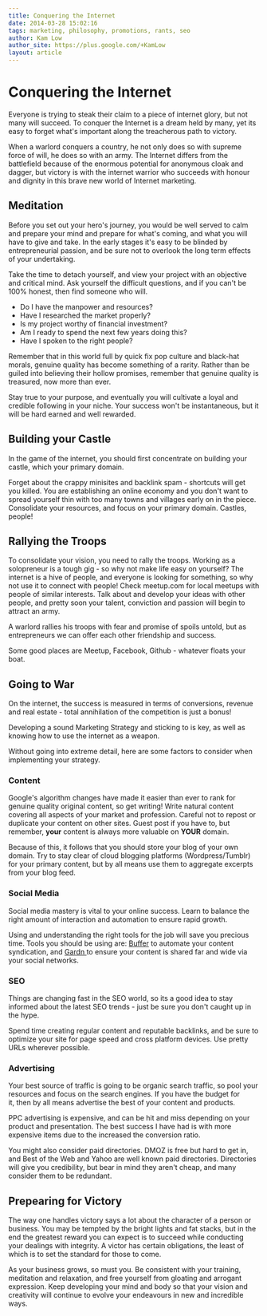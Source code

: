 ```yaml
---
title: Conquering the Internet
date: 2014-03-28 15:02:16
tags: marketing, philosophy, promotions, rants, seo
author: Kam Low
author_site: https://plus.google.com/+KamLow
layout: article
---
```

# Conquering the Internet

Everyone is trying to steak their claim to a piece of internet glory, but not many will succeed. To conquer the Internet is a dream held by many, yet its easy to forget what's important along the treacherous path to victory. 

When a warlord conquers a country, he not only does so with supreme force of will, he does so with an army. The Internet differs from the battlefield because of the enormous potential for anonymous cloak and dagger, but victory is with the internet warrior who succeeds with honour and dignity in this brave new world of Internet marketing.

## Meditation
Before you set out your hero's journey, you would be well served to calm and prepare your mind and prepare for what's coming, and what you will have to give and take. In the early stages it's easy to be blinded by entrepreneurial passion, and be sure not to overlook the long term effects of your undertaking.

Take the time to detach yourself, and view your project with an objective and critical mind. Ask yourself the difficult questions, and if you can't be 100% honest, then find someone who will.
<ul>
	<li>Do I have the manpower and resources?</li>
	<li>Have I researched the market properly?</li>
	<li>Is my project worthy of financial investment?</li>
	<li>Am I ready to spend the next few years doing this?</li>
	<li>Have I spoken to the right people?</li>
</ul>
Remember that in this world full by quick fix pop culture and black-hat morals, genuine quality has become something of a rarity. Rather than be guiled into believing their hollow promises, remember that genuine quality is treasured, now more than ever.

Stay true to your purpose, and eventually you will cultivate a loyal and credible following in your niche. Your success won't be instantaneous, but it will be hard earned and well rewarded. 

## Building your Castle
In the game of the internet, you should first concentrate on building your castle, which your primary domain.

Forget about the crappy minisites and backlink spam - shortcuts will get you killed. You are establishing an online economy and you don't want to spread yourself thin with too many towns and villages early on in the piece. Consolidate your resources, and focus on your primary domain. Castles, people!

## Rallying the Troops
To consolidate your vision, you need to rally the troops. Working as a solopreneur is a tough gig - so why not make life easy on yourself? The internet is a hive of people, and everyone is looking for something, so why not use it to connect with people! Check meetup.com for local meetups with people of similar interests. Talk about and develop your ideas with other people, and pretty soon your talent, conviction and passion will begin to attract an army.

A warlord rallies his troops with fear and promise of spoils untold, but as entrepreneurs we can offer each other friendship and success.

Some good places are Meetup, Facebook, Github - whatever floats your boat.

## Going to War
On the internet, the success is measured in terms of conversions, revenue and real estate - total annihilation of the competition is just a bonus!

Developing a sound Marketing Strategy and sticking to is key, as well as knowing how to use the internet as a weapon.

Without going into extreme detail, here are some factors to consider when implementing your strategy.

### Content
Google's algorithm changes have made it easier than ever to rank for genuine quality original content, so get writing! Write natural content covering all aspects of your market and profession. Careful not to repost or duplicate your content on other sites. Guest post if you have to, but remember, **your** content is always more valuable on **YOUR** domain.

Because of this, it follows that you should store your blog of your own domain. Try to stay clear of cloud blogging platforms (Wordpress/Tumblr) for your primary content, but by all means use them to aggregate excerpts from your blog feed.

### Social Media
Social media mastery is vital to your online success. Learn to balance the right amount of interaction and automation to ensure rapid growth. 

Using and understanding the right tools for the job will save you precious time. Tools you should be using are: <a href="http://bufferapp.com" title="Buffer" target="_blank">Buffer</a> to automate your content syndication, and <a href="http://gardn.net" title="Gerdn" target="_blank">Gardn </a>to ensure your content is shared far and wide via your social networks.

### SEO

Things are changing fast in the SEO world, so its a good idea to stay informed about the latest SEO trends - just be sure you don't caught up in the hype.

Spend time creating regular content and reputable backlinks, and be sure to optimize your site for page speed and cross platform devices. Use pretty URLs wherever possible.

### Advertising
Your best source of traffic is going to be organic search traffic, so pool your resources and focus on the search engines. If you have the budget for it, then by all means advertise the best of your content and products.

PPC advertising is expensive, and can be hit and miss depending on your product and presentation. The best success I have had is with more expensive items due to the increased the conversion ratio.

You might also consider paid directories. DMOZ is free but hard to get in, and Best of the Web and Yahoo are well known paid directories. Directories will give you credibility, but bear in mind they aren't cheap, and many consider them to be redundant.

## Prepearing for Victory
The way one handles victory says a lot about the character of a person or business. You may be tempted by the bright lights and fat stacks, but in the end the greatest reward you can expect is to succeed while conducting your dealings with integrity. A victor has certain obligations, the least of which is to set the standard for those to come.

As your business grows, so must you. Be consistent with your training, meditation and relaxation, and free yourself from gloating and arrogant expression. Keep developing your mind and body so that your vision and creativity will continue to evolve your endeavours in new and incredible ways.